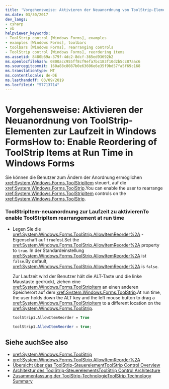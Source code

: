 ```yaml
---
title: 'Vorgehensweise: Aktivieren der Neuanordnung von ToolStrip-Elementen zur Laufzeit in Windows Forms'
ms.date: 03/30/2017
dev_langs:
- csharp
- vb
helpviewer_keywords:
- ToolStrip control [Windows Forms], examples
- examples [Windows Forms], toolbars
- toolbars [Windows Forms], rearranging controls
- ToolStrip control [Windows Forms], reordering items
ms.assetid: 8480b69a-379f-4dc2-8dcf-365ed93692b2
ms.openlocfilehash: 0800acc955ff8cf9efa7bc183f10d2b5cc87aac6
ms.sourcegitcommit: 160a88c8087b0e63606e6e35f9bd57fa5f69c168
ms.translationtype: MT
ms.contentlocale: de-DE
ms.lasthandoff: 03/09/2019
ms.locfileid: "57713714"
---
```

# <a name="how-to-enable-reordering-of-toolstrip-items-at-run-time-in-windows-forms"></a><span data-ttu-id="47650-102">Vorgehensweise: Aktivieren der Neuanordnung von ToolStrip-Elementen zur Laufzeit in Windows Forms</span><span class="sxs-lookup"><span data-stu-id="47650-102">How to: Enable Reordering of ToolStrip Items at Run Time in Windows Forms</span></span>
<span data-ttu-id="47650-103">Sie können die Benutzer zum Ändern der Anordnung ermöglichen <xref:System.Windows.Forms.ToolStripItem> steuert, auf die <xref:System.Windows.Forms.ToolStrip>.</span><span class="sxs-lookup"><span data-stu-id="47650-103">You can enable the user to rearrange <xref:System.Windows.Forms.ToolStripItem> controls on the <xref:System.Windows.Forms.ToolStrip>.</span></span>  
  
### <a name="to-enable-toolstripitem-rearrangement-at-run-time"></a><span data-ttu-id="47650-104">ToolStripItem-neuanordnung zur Laufzeit zu aktivieren</span><span class="sxs-lookup"><span data-stu-id="47650-104">To enable ToolStripItem rearrangement at run time</span></span>  
  
-   <span data-ttu-id="47650-105">Legen Sie die <xref:System.Windows.Forms.ToolStrip.AllowItemReorder%2A> -Eigenschaft auf `true`fest.</span><span class="sxs-lookup"><span data-stu-id="47650-105">Set the <xref:System.Windows.Forms.ToolStrip.AllowItemReorder%2A> property to `true`.</span></span> <span data-ttu-id="47650-106">In der Standardeinstellung <xref:System.Windows.Forms.ToolStrip.AllowItemReorder%2A> ist `false`.</span><span class="sxs-lookup"><span data-stu-id="47650-106">By default, <xref:System.Windows.Forms.ToolStrip.AllowItemReorder%2A> is `false`.</span></span>  
  
     <span data-ttu-id="47650-107">Zur Laufzeit wird der Benutzer hält die ALT-Taste und die linke Maustaste gedrückt, ziehen eine <xref:System.Windows.Forms.ToolStripItem> an einen anderen Speicherort auf dem <xref:System.Windows.Forms.ToolStrip>.</span><span class="sxs-lookup"><span data-stu-id="47650-107">At run time, the user holds down the ALT key and the left mouse button to drag a <xref:System.Windows.Forms.ToolStripItem> to a different location on the <xref:System.Windows.Forms.ToolStrip>.</span></span>  
  
    ```vb  
    toolStrip1.AllowItemReorder = True  
    ```  
  
    ```csharp  
    toolStrip1.AllowItemReorder = true;  
    ```  
  
## <a name="see-also"></a><span data-ttu-id="47650-108">Siehe auch</span><span class="sxs-lookup"><span data-stu-id="47650-108">See also</span></span>
- <xref:System.Windows.Forms.ToolStrip>
- <xref:System.Windows.Forms.ToolStrip.AllowItemReorder%2A>
- [<span data-ttu-id="47650-109">Übersicht über das ToolStrip-Steuerelement</span><span class="sxs-lookup"><span data-stu-id="47650-109">ToolStrip Control Overview</span></span>](toolstrip-control-overview-windows-forms.md)
- [<span data-ttu-id="47650-110">Architektur des ToolStrip-Steuerelements</span><span class="sxs-lookup"><span data-stu-id="47650-110">ToolStrip Control Architecture</span></span>](toolstrip-control-architecture.md)
- [<span data-ttu-id="47650-111">Zusammenfassung der ToolStrip-Technologie</span><span class="sxs-lookup"><span data-stu-id="47650-111">ToolStrip Technology Summary</span></span>](toolstrip-technology-summary.md)
